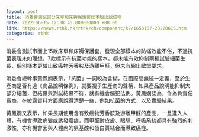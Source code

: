 ```yaml
---
layout: post
title: 消委會測試部分床單和床褥保護套樣本驗出致癌物
date: 2022-06-15 12:38:45.000000000 +08:00
link: https://news.rthk.hk/rthk/ch/component/k2/1653107-20220615.htm
categories: rthk
---
```


消委會測試市面上15款床單和床褥保護套，發現全部樣本的防蟎效能不俗，不過抗菌表現未如理想，7款標示有抗菌功能的樣本，都未能有效抑制兩種試驗細菌生長，個別樣本更驗出致癌物芳香胺及游離甲醛，但未有超出歐盟要求。

消委會總幹事黃鳳嫺表示，「抗菌」一詞較為含糊，在國際間無統一定義，至於生產商是否有違《商品說明條例》，就要視乎生產商的聲稱，如果產品說明能抑制大部分細菌，但結果與測試結果不符，就有機會觸犯法例。黃鳳嫺認為，作為負責任廠商，在披露資料方面應說得清楚一些，例如抗菌的方式，以及實驗結果。

黃鳳嫺又表示，如果長期使用含有致癌物芳香胺及游離甲醛的產品，一旦進入人體，有機會導致病變或誘發癌症，而甲醛對皮膚、眼睛、呼吸系統都具有強烈的刺激性，亦有機會因與人體內的氨基酸和蛋白質結合而導致癌症。
